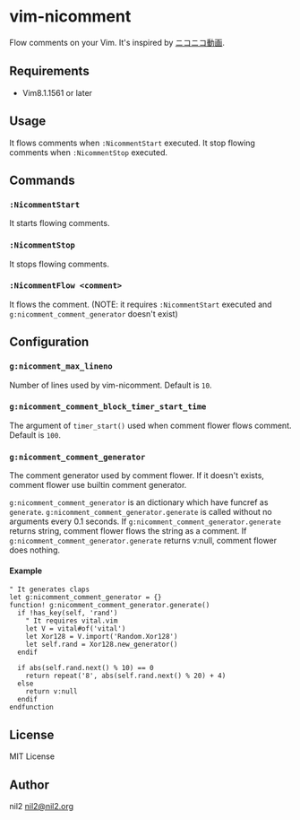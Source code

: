 vim-nicomment
=============

Flow comments on your Vim.
It's inspired by [ニコニコ動画](https://www.nicovideo.jp/).

Requirements
------------

- Vim8.1.1561 or later

Usage
-----

It flows comments when `:NicommentStart` executed.
It stop flowing comments when `:NicommentStop` executed.

Commands
--------

### `:NicommentStart`

It starts flowing comments.

### `:NicommentStop`

It stops flowing comments.

### `:NicommentFlow <comment>`

It flows the comment.
(NOTE: it requires `:NicommentStart` executed and `g:nicomment_comment_generator` doesn't exist)

Configuration
-------------

### `g:nicomment_max_lineno`

Number of lines used by vim-nicomment.
Default is `10`.

### `g:nicomment_comment_block_timer_start_time`

The argument of `timer_start()` used when comment flower flows comment.
Default is `100`.

### `g:nicomment_comment_generator`

The comment generator used by comment flower.
If it doesn't exists, comment flower use builtin comment generator.

`g:nicomment_comment_generator` is an dictionary which have funcref as `generate`.
`g:nicomment_comment_generator.generate` is called without no arguments every 0.1 seconds.
If `g:nicomment_comment_generator.generate` returns string, comment flower flows the string as a comment.
If `g:nicomment_comment_generator.generate` returns v:null, comment flower does nothing.

#### Example

```vim
" It generates claps
let g:nicomment_comment_generator = {}
function! g:nicomment_comment_generator.generate()
  if !has_key(self, 'rand')
    " It requires vital.vim
    let V = vital#of('vital')
    let Xor128 = V.import('Random.Xor128')
    let self.rand = Xor128.new_generator()
  endif

  if abs(self.rand.next() % 10) == 0
    return repeat('8', abs(self.rand.next() % 20) + 4)
  else
    return v:null
  endif
endfunction
```

License
-------

MIT License

Author
------

nil2 <nil2@nil2.org>

